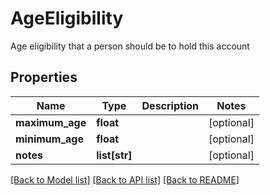 # AgeEligibility

Age eligibility that a person should be to hold this account
## Properties
Name | Type | Description | Notes
------------ | ------------- | ------------- | -------------
**maximum_age** | **float** |  | [optional] 
**minimum_age** | **float** |  | [optional] 
**notes** | **list[str]** |  | [optional] 

[[Back to Model list]](../README.md#documentation-for-models) [[Back to API list]](../README.md#documentation-for-api-endpoints) [[Back to README]](../README.md)


